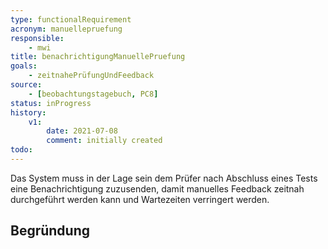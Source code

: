 ```yaml
---
type: functionalRequirement
acronym: manuellepruefung
responsible:
    - mwi
title: benachrichtigungManuellePruefung
goals:
    - zeitnahePrüfungUndFeedback
source:
    - [beobachtungstagebuch, PC8]
status: inProgress
history:
    v1:
        date: 2021-07-08
        comment: initially created
todo:
---
```


Das System muss in der Lage sein dem Prüfer nach Abschluss eines Tests eine Benachrichtigung zuzusenden, damit manuelles Feedback zeitnah durchgeführt werden kann und Wartezeiten verringert werden.

## Begründung

